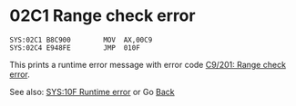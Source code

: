 # 02C1 Range check error

```
SYS:02C1 B8C900        MOV	AX,00C9
SYS:02C4 E948FE        JMP	010F
```

This prints a runtime error message with error code [C9/201: Range check error](ERROR-CODES.md).

See also: [SYS:10F Runtime error](010C-INT00H.md) or Go [Back](../README.md)